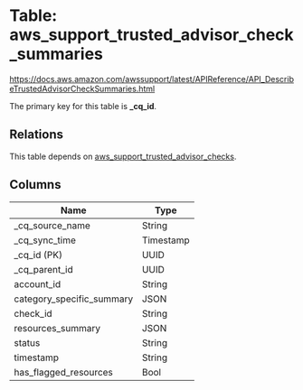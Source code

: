 # Table: aws_support_trusted_advisor_check_summaries

https://docs.aws.amazon.com/awssupport/latest/APIReference/API_DescribeTrustedAdvisorCheckSummaries.html

The primary key for this table is **_cq_id**.

## Relations

This table depends on [aws_support_trusted_advisor_checks](aws_support_trusted_advisor_checks.md).

## Columns

| Name          | Type          |
| ------------- | ------------- |
|_cq_source_name|String|
|_cq_sync_time|Timestamp|
|_cq_id (PK)|UUID|
|_cq_parent_id|UUID|
|account_id|String|
|category_specific_summary|JSON|
|check_id|String|
|resources_summary|JSON|
|status|String|
|timestamp|String|
|has_flagged_resources|Bool|